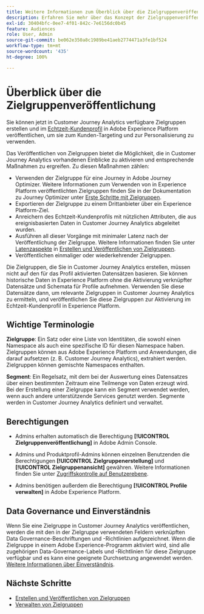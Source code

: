 ```yaml
---
title: Weitere Informationen zum Überblick über die Zielgruppenveröffentlichung in Customer Journey Analytics
description: Erfahren Sie mehr über das Konzept der Zielgruppenveröffentlichung in Customer Journey Analytics
exl-id: 30404bfc-0ee7-4f01-842c-7e6156dc0b45
feature: Audiences
role: User, Admin
source-git-commit: be062e350a8c1989be41aeb2774471a3fe1bf524
workflow-type: tm+mt
source-wordcount: '435'
ht-degree: 100%

---
```


# Überblick über die Zielgruppenveröffentlichung

Sie können jetzt in Customer Journey Analytics verfügbare Zielgruppen erstellen und im [Echtzeit-Kundenprofil](https://experienceleague.adobe.com/docs/experience-platform/profile/home.html?lang=de) in Adobe Experience Platform veröffentlichen, um sie zum Kunden-Targeting und zur Personalisierung zu verwenden.

Das Veröffentlichen von Zielgruppen bietet die Möglichkeit, die in Customer Journey Analytics vorhandenen Einblicke zu aktivieren und entsprechende Maßnahmen zu ergreifen. Zu diesen Maßnahmen zählen:

* Verwenden der Zielgruppe für eine Journey in Adobe Journey Optimizer.
Weitere Informationen zum Verwenden von in Experience Platform veröffentlichten Zielgruppen finden Sie in der Dokumentation zu Journey Optimizer unter [Erste Schritte mit Zielgruppen](https://experienceleague.adobe.com/de/docs/journey-optimizer/using/audiences-profiles-identities/audiences/about-audiences).
* Exportieren der Zielgruppe zu einem Drittanbieter über ein Experience Platform-Ziel.
* Anreichern des Echtzeit-Kundenprofils mit nützlichen Attributen, die aus ereignisbasierten Daten in Customer Journey Analytics abgeleitet wurden.
* Ausführen all dieser Vorgänge mit minimaler Latenz nach der Veröffentlichung der Zielgruppe.
Weitere Informationen finden Sie unter [Latenzaspekte](/help/components/audiences/publish.md#latency-considerations) in [Erstellen und Veröffentlichen von Zielgruppen](/help/components/audiences/publish.md).
* Veröffentlichen einmaliger oder wiederkehrender Zielgruppen.

Die Zielgruppen, die Sie in Customer Journey Analytics erstellen, müssen nicht auf den für das Profil aktivierten Datensätzen basieren. Sie können historische Daten in Experience Platform ohne die Aktivierung verknüpfter Datensätze und Schemata für Profile aufnehmen. Verwenden Sie diese Datensätze dann, um relevante Zielgruppen in Customer Journey Analytics zu ermitteln, und veröffentlichen Sie diese Zielgruppen zur Aktivierung im Echtzeit-Kundenprofil in Experience Platform.

## Wichtige Terminologie

**Zielgruppe**: Ein Satz oder eine Liste von Identitäten, die sowohl einen Namespace als auch eine spezifische ID für diesen Namespace haben. Zielgruppen können aus Adobe Experience Platform und Anwendungen, die darauf aufsetzen (z. B. Customer Journey Analytics), extrahiert werden. Zielgruppen können gemischte Namespaces enthalten.

**Segment**: Ein Regelsatz, mit dem bei der Auswertung eines Datensatzes über einen bestimmten Zeitraum eine Teilmenge von Daten erzeugt wird. Bei der Erstellung einer Zielgruppe kann ein Segment verwendet werden, wenn auch andere unterstützende Services genutzt werden. Segmente werden in Customer Journey Analytics definiert und verwaltet.

## Berechtigungen

* Admins erhalten automatisch die Berechtigung **[!UICONTROL Zielgruppenveröffentlichung]** in Adobe Admin Console.

* Admins und Produktprofil-Admins können einzelnen Benutzenden die Berechtigungen **[!UICONTROL Zielgruppenerstellung]** und **[!UICONTROL Zielgruppenansicht]** gewähren. Weitere Informationen finden Sie unter [Zugriffskontrolle auf Benutzerebene](/help/technotes/access-control.md#user-level-access).

* Admins benötigen außerdem die Berechtigung **[!UICONTROL Profile verwalten]** in Adobe Experience Platform.

## Data Governance und Einverständnis

Wenn Sie eine Zielgruppe in Customer Journey Analytics veröffentlichen, werden die mit den in der Zielgruppe verwendeten Feldern verknüpften Data Governance-Beschriftungen und -Richtlinien aufgezeichnet.  Wenn die Zielgruppe in einem Adobe Experience-Programm aktiviert wird, sind alle zugehörigen Data-Governance-Labels und -Richtlinien für diese Zielgruppe verfügbar und es kann eine geeignete Durchsetzung angewendet werden. [Weitere Informationen über Einverständnis](https://experienceleague.adobe.com/docs/experience-platform/data-governance/policies/user-guide.html?lang=de#consent-policy).

## Nächste Schritte

* [Erstellen und Veröffentlichen von Zielgruppen](/help/components/audiences/publish.md)
* [Verwalten von Zielgruppen](/help/components/audiences/manage.md)
